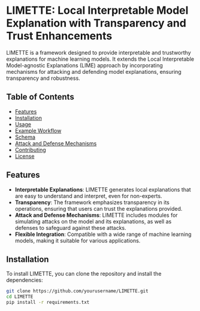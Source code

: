 # LIMETTE: Local Interpretable Model Explanation with Transparency and Trust Enhancements

LIMETTE is a framework designed to provide interpretable and trustworthy explanations for machine learning models. It extends the Local Interpretable Model-agnostic Explanations (LIME) approach by incorporating mechanisms for attacking and defending model explanations, ensuring transparency and robustness.

## Table of Contents

- [Features](#features)
- [Installation](#installation)
- [Usage](#usage)
- [Example Workflow](#example-workflow)
- [Schema](#schema)
- [Attack and Defense Mechanisms](#attack-and-defense-mechanisms)
- [Contributing](#contributing)
- [License](#license)

## Features

- **Interpretable Explanations**: LIMETTE generates local explanations that are easy to understand and interpret, even for non-experts.
- **Transparency**: The framework emphasizes transparency in its operations, ensuring that users can trust the explanations provided.
- **Attack and Defense Mechanisms**: LIMETTE includes modules for simulating attacks on the model and its explanations, as well as defenses to safeguard against these attacks.
- **Flexible Integration**: Compatible with a wide range of machine learning models, making it suitable for various applications.

## Installation

To install LIMETTE, you can clone the repository and install the dependencies:

```bash
git clone https://github.com/yourusername/LIMETTE.git
cd LIMETTE
pip install -r requirements.txt

